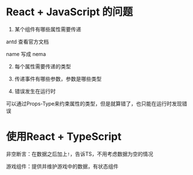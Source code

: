 # React + JavaScript 的问题

1. 某个组件有哪些属性需要传递

antd 查看官方文档

name 写成 nema

2. 每个属性需要传递的类型

3. 传递事件有哪些参数，参数是哪些类型

4. 错误发生在运行时

可以通过Props-Type来约束属性的类型，但是就算错了，也只能在运行时发现错误

# 使用React + TypeScript 

非空断言：在数据之后加上```!```，告诉TS，不用考虑数据为空的情况

游戏组件：提供并维护游戏中的数据，有状态组件

